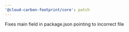 ```yaml
---
'@cloud-carbon-footprint/core': patch
---
```


Fixes main field in package.json pointing to incorrect file
